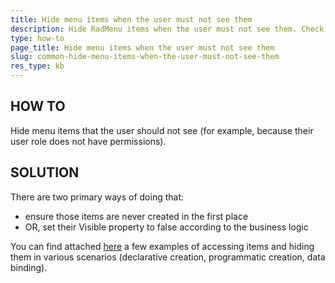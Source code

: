 ```yaml
---
title: Hide menu items when the user must not see them
description: Hide RadMenu items when the user must not see them. Check it now!
type: how-to
page_title: Hide menu items when the user must not see them
slug: common-hide-menu-items-when-the-user-must-not-see-them
res_type: kb
---
```



## HOW TO

Hide menu items that the user should not see (for example, because their user role does not have permissions).

## SOLUTION

There are two primary ways of doing that:

- ensure those items are never created in the first place
- OR, set their Visible property to false according to the business logic


You can find attached [here](files/common-hide-menu-items.zip) a few examples of accessing items and hiding them in various scenarios (declarative creation, programmatic creation, data binding).


